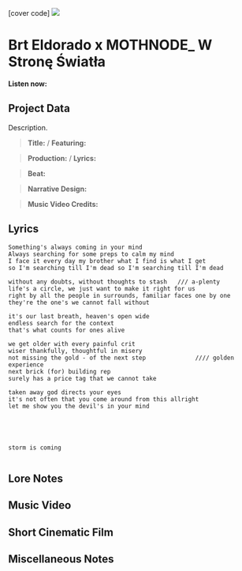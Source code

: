 [cover code] ![](57175019_319474918741616_8502199518755923887_n.jpg)

# Brt Eldorado x MOTHNODE_ W Stronę Światła

**Listen now:** 

## Project Data

Description.

> **Title:**  / **Featuring:** 

> **Production:**  / **Lyrics:** 

> **Beat:**

> **Narrative Design:**

> **Music Video Credits:**


## Lyrics

```
Something's always coming in your mind
Always searching for some preps to calm my mind
I face it every day my brother what I find is what I get 
so I'm searching till I'm dead so I'm searching till I'm dead

without any doubts, without thoughts to stash   /// a-plenty
life's a circle, we just want to make it right for us
right by all the people in surrounds, familiar faces one by one
they're the one's we cannot fall without

it's our last breath, heaven's open wide 
endless search for the context
that's what counts for ones alive

we get older with every painful crit
wiser thankfully, thoughtful in misery 
not missing the gold - of the next step              //// golden experience
next brick (for) building rep 
surely has a price tag that we cannot take

taken away god directs your eyes
it's not often that you come around from this allright
let me show you the devil's in your mind





storm is coming


```

## Lore Notes

## Music Video

## Short Cinematic Film

## Miscellaneous Notes
